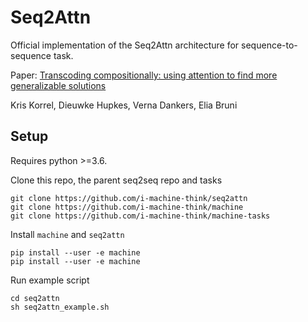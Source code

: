 # Seq2Attn
Official implementation of the Seq2Attn architecture for sequence-to-sequence task.

Paper:
[Transcoding compositionally: using attention to find more generalizable solutions](https://arxiv.org/abs/1906.01234)

Kris Korrel, Dieuwke Hupkes, Verna Dankers, Elia Bruni

## Setup
Requires python >=3.6.

Clone this repo, the parent seq2seq repo and tasks
```
git clone https://github.com/i-machine-think/seq2attn
git clone https://github.com/i-machine-think/machine
git clone https://github.com/i-machine-think/machine-tasks
```
Install `machine` and `seq2attn`
```
pip install --user -e machine
pip install --user -e machine
```

Run example script
```
cd seq2attn
sh seq2attn_example.sh
```
